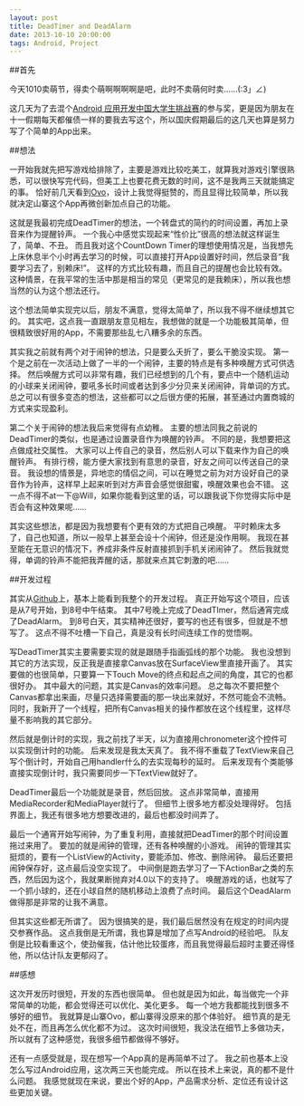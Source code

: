 ```yaml
---
layout: post
title: DeadTimer and DeadAlarm 
date: 2013-10-10 20:00:00
tags: Android, Project
---
```



##首先

今天1010卖萌节，得卖个萌啊啊啊啊是吧，此时不卖萌何时卖……(:3」∠)

这几天为了去混个[Android 应用开发中国大学生挑战赛](http://www.google.cn/university/androidchallenge/)的参与奖，更是因为朋友在十一假期每天都催债一样的要我去写这个，所以国庆假期最后的这几天也算是努力写了个简单的App出来。


##想法

一开始我就先把写游戏给排除了，主要是游戏比较吃美工，就算我对游戏引擎很熟悉，可以很快写完代码，但美工上也要花费无数的时间，这不是我两三天就能搞定的事。
恰好前几天看到[Ovo](http://goo.gl/GuhPlN)，设计上我觉得挺赞的，而且显得比较简单，所以我就决定山寨这个App再微创新加点自己的功能。

这就是我最初完成DeadTimer的想法，一个转盘式的简约的时间设置，再加上录音来作为提醒铃声。
一个我心中感觉实现起来“性价比”很高的想法就这样诞生了，简单、不丑。
而且我对这个CountDown Timer的理想使用情况是，当我想先上床休息半个小时再去学习的时候，可以直接打开App设置好时间，然后录音“我要学习去了，别赖床!”。
这样的方式比较有趣，而且自己的提醒也会比较有效。
这种情景，在我平常的生活中那是相当的常见（更常见的是我赖床），所以我也想当然的认为这个想法还行。

这个想法简单实现完以后，朋友不满意，觉得太简单了，所以我不得不继续想其它的。
其实吧，这点我一直跟朋友意见相左，我想做的就是一个功能极其简单，但很精致很好用的App，不需要那些乱七八糟多余的东西。

其实我之前就有两个对于闹钟的想法，只是要么夭折了，要么干脆没实现。
第一个是之前在一次活动上做了一半的一个闹钟，主要的特点是有多种唤醒方式可供选择。
然后唤醒方式可以非常有趣，我们已经想到的几个有，要点中一个随机运动的小球来关闭闹钟，要吼多长时间或者达到多少分贝来关闭闹钟，背单词的方式。
总之可以有很多变态的想法，这些都可以之后很方便的拓展，甚至通过内置商城的方式来实现盈利。

第二个关于闹钟的想法我后来觉得有点幼稚。
主要的想法同我之前说的DeadTimer的类似，也是通过设置录音作为唤醒的铃声。
不同的是，我想要把这点做成社交属性。
大家可以上传自己的录音，然后别人可以下载来作为自己的唤醒铃声。
有排行榜，能方便大家找到有意思的录音，好友之间可以传送自己的录音。
我设想的情景是，异地恋的情侣之间，可以在睡觉之前为对方设好自己的录音作为铃声，这样早上起来听到对方声音会感觉很甜蜜，唤醒效果也会不错。
这一点不得不at一下@Will，如果你能看到这里的话，可以跟我说下你觉得实际中是否会有这种效果呢……

其实这些想法，都是因为我想要有个更有效的方式把自己唤醒。
平时赖床太多了，自己也知道，所以一般早上甚至会设十个闹钟，但还是没作用啊。
我现在甚至能在无意识的情况下，养成非条件反射直接抓到手机关闭闹钟了。
然后我就觉得，单调的铃声不能把我弄醒的话，那就来点其它刺激的吧……


##开发过程

其实从[Github](https://github.com/tzwm/DeadAlarm)上，基本上能看到我整个的开发过程。
真正开始写这个项目，应该是从7号开始，到8号中午结束。
其中7号晚上完成了DeadTImer，然后通宵完成了DeadAlarm。
到8号白天，其实精神还很好，要写的也还有很多，但就是不想写了。
这点不得不吐槽一下自己，真是没有长时间连续工作的觉悟啊。

写DeadTimer其实主要需要实现的就是跟随手指画弧线的那个功能。
我也没想到其它的方法实现，反正我是直接拿Canvas放在SurfaceView里直接开画了。
其实要做的也很简单，只要算一下Touch Move的终点和起点之间的角度，其它的也都很好办。
其中最大的问题，其实是Canvas的效率问题。
总之每次不要把整个Canvas都拿出来画，尽量只选择需要画的那一块出来就好，不然可能会不流畅。
同时，我新开了一个线程，把所有Canvas相关的操作都放在这个线程里，这样尽量不影响我的其它部分。

然后就是倒计时的实现，我之前找了半天，以为直接用chronometer这个控件可以实现倒计时的功能。
后来发现是我太天真了。
我不得不重载了TextView来自己写个倒计时，开始自己用handler什么的去实现每秒的延时。
后来发现有个类能够直接实现倒计时，我只需要同步一下TextView就好了。

DeadTimer最后一个功能就是录音，然后回放。
这点非常简单，直接用MediaRecorder和MediaPlayer就行了。
但细节上很多地方都没处理得好。
包括界面上，我还有很多地方想要改进的，最后也都没时间弄了。

最后一个通宵开始写闹钟，为了重复利用，直接就把DeadTimer的那个时间设置拖过来用了。
要加的就是闹钟的管理，还有各种唤醒的小游戏。
闹钟的管理其实挺烦的，要有一个ListView的Activity，要能添加、修改、删除闹钟。
最后还要把闹钟保存好，这点最后没空实现了。
中间倒是跑去学习了一下ActionBar之类的东西，然后因为这个，我就果断抛弃对4.0以下的支持了。
唤醒游戏的话，也就写了一个抓小球的，还在小球自然的随机移动上浪费了点时间。
最后这个DeadAlarm做得那是非常的让我不满意。

但其实这些都无所谓了。
因为很搞笑的是，我们最后居然没有在规定的时间内提交参赛作品。
这点我倒是无所谓，我也算是增加了点写Android的经验吧。
队友倒是比较看重这个，使劲催我，估计他比较蛋疼，而且我觉得最后超时主要还得怪他，所以估计队友更郁闷了。


##感想

这次开发历时很短，开发的东西也很简单。
但也就是因为如此，每当做完一个非常简单的功能，都会觉得还可以优化、美化更多。
每一个地方我都能找到很多不够好的细节。
我就算是山寨Ovo，都山寨得没原来的那个体验好。
细节真的是无处不在，而且再怎么优化都不为过。
这次时间很短，我没法在细节上多做功夫，所以就有了这种感觉，我很多细节都做得不够好。

还有一点感受就是，现在想写一个App真的是再简单不过了。
我之前也基本上没怎么写过Android应用，这次两三天也能完成。
所以在技术上来说，真的都不是什么问题。
我感觉就现在来说，要出个好的App，产品需求分析、定位还有设计这些更加关键。


